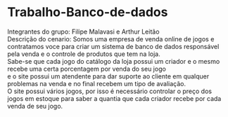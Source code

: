 # Trabalho-Banco-de-dados
Integrantes do grupo: Filipe Malavasi e Arthur Leitão <br>
Descrição do cenario: 
Somos uma empresa de venda online de jogos e contratamos voce para criar um sistema de banco de dados responsável pela venda e o controle de produtos que tem na loja.<br>
Sabe-se que cada jogo do catálogo da loja possui um criador e o mesmo recebe uma certa porcentagem por venda do seu jogo<br>
e o site possui um atendente para dar suporte ao cliente em qualquer problemas na venda e no final recebem um tipo de avaliação.<br>
O site possui vários jogos, por isso é necessário controlar o preço dos jogos em estoque para saber a quantia que cada criador recebe por cada venda de seu jogo.
